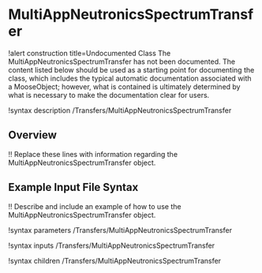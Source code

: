 # MultiAppNeutronicsSpectrumTransfer

!alert construction title=Undocumented Class
The MultiAppNeutronicsSpectrumTransfer has not been documented. The content listed below should be used as a starting point for
documenting the class, which includes the typical automatic documentation associated with a
MooseObject; however, what is contained is ultimately determined by what is necessary to make the
documentation clear for users.

!syntax description /Transfers/MultiAppNeutronicsSpectrumTransfer

## Overview

!! Replace these lines with information regarding the MultiAppNeutronicsSpectrumTransfer object.

## Example Input File Syntax

!! Describe and include an example of how to use the MultiAppNeutronicsSpectrumTransfer object.

!syntax parameters /Transfers/MultiAppNeutronicsSpectrumTransfer

!syntax inputs /Transfers/MultiAppNeutronicsSpectrumTransfer

!syntax children /Transfers/MultiAppNeutronicsSpectrumTransfer
